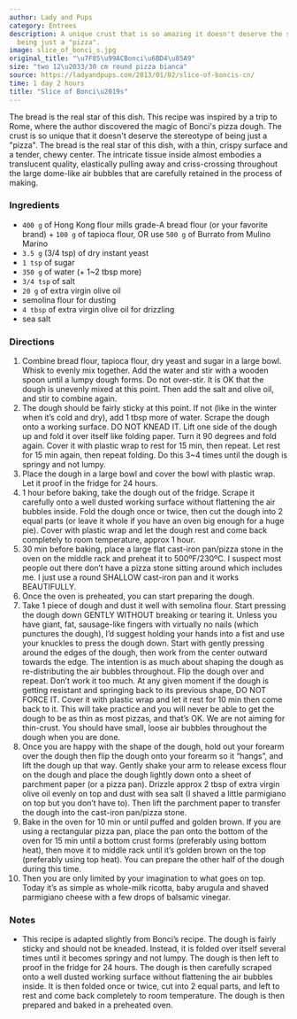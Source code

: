 ```yaml
---
author: Lady and Pups
category: Entrees
description: A unique crust that is so amazing it doesn't deserve the stereotype of
  being just a "pizza".
image: slice_of_bonci_s.jpg
original_title: "\u7F85\u99ACBonci\u6BD4\u85A9"
size: "two 12\u2033/30 cm round pizza bianca"
source: https://ladyandpups.com/2013/01/02/slice-of-boncis-cn/
time: 1 day 2 hours
title: "Slice of Bonci\u2019s"
---
```


The bread is the real star of this dish. This recipe was inspired by a trip to Rome, where the author discovered the magic of Bonci's pizza dough. The crust is so unique that it doesn't deserve the stereotype of being just a "pizza". The bread is the real star of this dish, with a thin, crispy surface and a tender, chewy center. The intricate tissue inside almost embodies a translucent quality, elastically pulling away and criss-crossing throughout the large dome-like air bubbles that are carefully retained in the process of making.

### Ingredients

* `400 g` of Hong Kong flour mills grade-A bread flour (or your favorite brand) + `100 g` of tapioca flour, OR use `500 g` of Burrato from Mulino Marino
* `3.5 g` (3/4 tsp) of dry instant yeast
* `1 tsp` of sugar
* `350 g` of water (+ 1~2 tbsp more)
* `3/4 tsp` of salt
* `20 g` of extra virgin olive oil
* semolina flour for dusting
* `4 tbsp` of extra virgin olive oil for drizzling
* sea salt

### Directions

1. Combine bread flour, tapioca flour, dry yeast and sugar in a large bowl. Whisk to evenly mix together. Add the water and stir with a wooden spoon until a lumpy dough forms. Do not over-stir. It is OK that the dough is unevenly mixed at this point. Then add the salt and olive oil, and stir to combine again.
2. The dough should be fairly sticky at this point. If not (like in the winter when it’s cold and dry), add 1 tbsp more of water. Scrape the dough onto a working surface. DO NOT KNEAD IT. Lift one side of the dough up and fold it over itself like folding paper. Turn it 90 degrees and fold again. Cover it with plastic wrap to rest for 15 min, then repeat. Let rest for 15 min again, then repeat folding. Do this 3~4 times until the dough is springy and not lumpy.
3. Place the dough in a large bowl and cover the bowl with plastic wrap. Let it proof in the fridge for 24 hours.
4. 1 hour before baking, take the dough out of the fridge. Scrape it carefully onto a well dusted working surface without flattening the air bubbles inside. Fold the dough once or twice, then cut the dough into 2 equal parts (or leave it whole if you have an oven big enough for a huge pie). Cover with plastic wrap and let the dough rest and come back completely to room temperature, approx 1 hour.
5. 30 min before baking, place a large flat cast-iron pan/pizza stone in the oven on the middle rack and preheat it to 500ºF/230ºC. I suspect most people out there don’t have a pizza stone sitting around which includes me. I just use a round SHALLOW cast-iron pan and it works BEAUTIFULLY.
6. Once the oven is preheated, you can start preparing the dough.
7. Take 1 piece of dough and dust it well with semolina flour. Start pressing the dough down GENTLY WITHOUT breaking or tearing it. Unless you have giant, fat, sausage-like fingers with virtually no nails (which punctures the dough), I’d suggest holding your hands into a fist and use your knuckles to press the dough down. Start with gently pressing around the edges of the dough, then work from the center outward towards the edge. The intention is as much about shaping the dough as re-distributing the air bubbles throughout. Flip the dough over and repeat. Don’t work it too much. At any given moment if the dough is getting resistant and springing back to its previous shape, DO NOT FORCE IT. Cover it with plastic wrap and let it rest for 10 min then come back to it. This will take practice and you will never be able to get the dough to be as thin as most pizzas, and that’s OK. We are not aiming for thin-crust. You should have small, loose air bubbles throughout the dough when you are done.
8. Once you are happy with the shape of the dough, hold out your forearm over the dough then flip the dough onto your forearm so it “hangs”, and lift the dough up that way. Gently shake your arm to release excess flour on the dough and place the dough lightly down onto a sheet of parchment paper (or a pizza pan). Drizzle approx 2 tbsp of extra virgin olive oil evenly on top and dust with sea salt (I shaved a little parmigiano on top but you don’t have to). Then lift the parchment paper to transfer the dough into the cast-iron pan/pizza stone.
9. Bake in the oven for 10 min or until puffed and golden brown. If you are using a rectangular pizza pan, place the pan onto the bottom of the oven for 15 min until a bottom crust forms (preferably using bottom heat), then move it to middle rack until it’s golden brown on the top (preferably using top heat). You can prepare the other half of the dough during this time.
10. Then you are only limited by your imagination to what goes on top. Today it’s as simple as whole-milk ricotta, baby arugula and shaved parmigiano cheese with a few drops of balsamic vinegar.

### Notes

- This recipe is adapted slightly from Bonci’s recipe. The dough is fairly sticky and should not be kneaded. Instead, it is folded over itself several times until it becomes springy and not lumpy. The dough is then left to proof in the fridge for 24 hours. The dough is then carefully scraped onto a well dusted working surface without flattening the air bubbles inside. It is then folded once or twice, cut into 2 equal parts, and left to rest and come back completely to room temperature. The dough is then prepared and baked in a preheated oven.